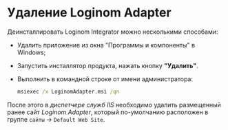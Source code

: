 # Удаление Loginom Adapter

Деинсталлировать Loginom Integrator можно несколькими способами:

* Удалить приложение из окна "Программы и компоненты" в Windows;
* Запустить инсталлятор продукта, нажать кнопку **"Удалить"**.
* Выполнить в командной строке от имени администратора:

  ```cmd
  msiexec /x LoginomAdapter.msi /qn
  ```

После этого в *диспетчере служб IIS* необходимо удалить размещенный ранее сайт *Loginom Adapter*, который по-умолчанию расположен в группе `сайты` -> `Default Web Site`.
